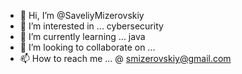 - 👋 Hi, I’m @SaveliyMizerovskiy
- 👀 I’m interested in ... cybersecurity 
- 🌱 I’m currently learning ... java
- 💞️ I’m looking to collaborate on ... 
- 📫 How to reach me ... @ smizerovskiy@gmail.com

<!---
SaveliyMizerovskiy/SaveliyMizerovskiy is a ✨ special ✨ repository because its `README.md` (this file) appears on your GitHub profile.
You can click the Preview link to take a look at your changes.
--->
